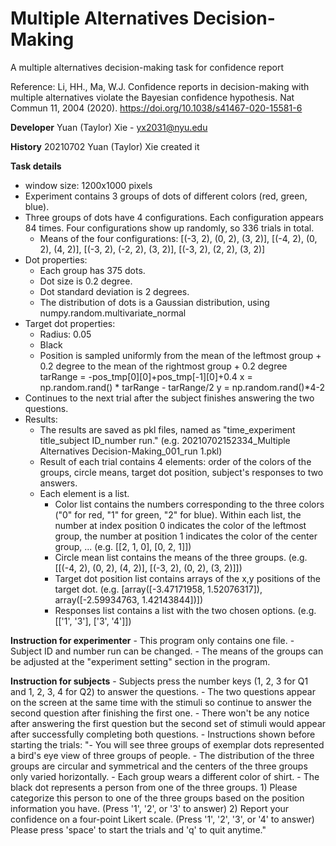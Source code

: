 # Multiple Alternatives Decision-Making
A multiple alternatives decision-making task for confidence report 

Reference: Li, HH., Ma, W.J. Confidence reports in decision-making with multiple alternatives violate the Bayesian confidence hypothesis. Nat Commun 11, 2004 (2020). https://doi.org/10.1038/s41467-020-15581-6

**Developer**
Yuan (Taylor) Xie - yx2031@nyu.edu

**History**
20210702 Yuan (Taylor) Xie created it

**Task details**
- window size: 1200x1000 pixels
- Experiment contains 3 groups of dots of different colors (red, green, blue). 
- Three groups of dots have 4 configurations. Each configuration appears 84 times. Four configurations show up randomly, so 336 trials in total.
    - Means of the four configurations: 
        [(-3, 2), (0, 2), (3, 2)], [(-4, 2), (0, 2), (4, 2)], [(-3, 2), (-2, 2), (3, 2)], [(-3, 2), (2, 2), (3, 2)]
- Dot properties:
    - Each group has 375 dots.
    - Dot size is 0.2 degree.
    - Dot standard deviation is 2 degrees. 
    - The distribution of dots is a Gaussian distribution, using numpy.random.multivariate_normal
- Target dot properties:
    - Radius: 0.05
    - Black
    - Position is sampled uniformly from the mean of the leftmost group + 0.2 degree to the mean of the rightmost group + 0.2 degree
        tarRange = -pos_tmp[0][0]+pos_tmp[-1][0]+0.4
        x = np.random.rand() * tarRange - tarRange/2
        y = np.random.rand()*4-2
- Continues to the next trial after the subject finishes answering the two questions.
- Results: 
    - The results are saved as pkl files, named as "time_experiment title_subject ID_number run." (e.g. 20210702152334_Multiple Alternatives Decision-Making_001_run 1.pkl)
    - Result of each trial contains 4 elements: order of the colors of the groups, circle means, target dot position, subject's responses to two answers. 
    - Each element is a list. 
        - Color list contains the numbers corresponding to the three colors ("0" for red, "1" for green, "2" for blue). Within each list, the number at index position 0 indicates the color of the leftmost group, the number at position 1 indicates the color of the center group, ... (e.g. [[2, 1, 0], [0, 2, 1]])
        - Circle mean list contains the means of the three groups. (e.g. [[(-4, 2), (0, 2), (4, 2)], [(-3, 2), (0, 2), (3, 2)]])
        - Target dot position list contains arrays of the x,y positions of the target dot. (e.g. [array([-3.47171958,  1.52076317]), array([-2.59934763,  1.42143844])])
        - Responses list contains a list with the two chosen options. (e.g. [['1', '3'], ['3', '4']])

**Instruction for experimenter**
    - This program only contains one file.
    - Subject ID and number run can be changed.
    - The means of the groups can be adjusted at the "experiment setting" section in the program.

**Instruction for subjects**
    - Subjects press the number keys (1, 2, 3 for Q1 and 1, 2, 3, 4 for Q2) to answer the questions. 
    - The two questions appear on the screen at the same time with the stimuli so continue to answer the second question after finishing the first one. 
    - There won't be any notice after answering the first question but the second set of stimuli would appear after successfully completing both questions. 
    - Instructions shown before starting the trials: 
        "- You will see three groups of exemplar dots represented a bird's eye view of three groups of people.
        - The distribution of the three groups are circular and symmetrical and the centers of the three groups only varied horizontally.
        - Each group wears a different color of shirt.
        - The black dot represents a person from one of the three groups.
        1) Please categorize this person to one of the three groups based on the position information you have. (Press '1', '2', or '3' to answer)
        2) Report your confidence on a four-point Likert scale. (Press '1', '2', '3', or '4' to answer)
        Please press 'space' to start the trials and 'q' to quit anytime."
    
